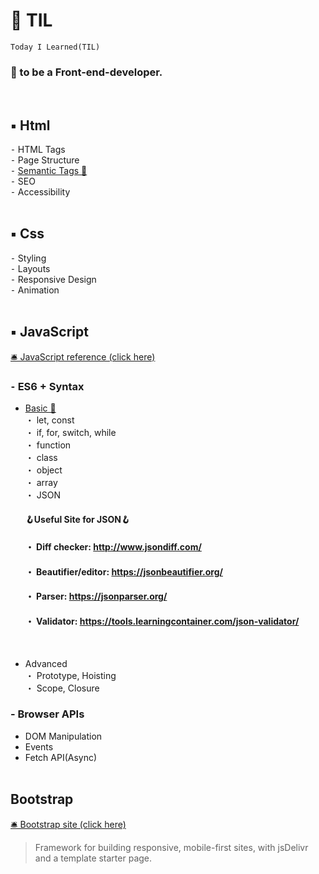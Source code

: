 # 📝 TIL

`Today I Learned(TIL)`

### 🎯 to be a Front-end-developer.

<br>

## ▪ Html

⁃ HTML Tags \
⁃ Page Structure \
⁃ [Semantic Tags 🌱](/HTML)\
⁃ SEO \
⁃ Accessibility
<br><br>

## ▪ Css

⁃ Styling \
⁃ Layouts \
⁃ Responsive Design \
⁃ Animation
<br><br>

## ▪ JavaScript

[🛎 JavaScript reference (click here)](https://developer.mozilla.org/en-US/docs/Web/JavaScript/Reference/)</br>

### ⁃ ES6 + Syntax

- [Basic 🌿](/JavaScript) \
   ・ let, const \
   ・ if, for, switch, while \
   ・ function \
   ・ class \
   ・ object \
   ・ array \
   ・ JSON

  #### 🪝Useful Site for JSON🪝 <br>

  #### ・ Diff checker: http://www.jsondiff.com/

  #### ・ Beautifier/editor: https://jsonbeautifier.org/

  #### ・ Parser: https://jsonparser.org/

  #### ・ Validator: https://tools.learningcontainer.com/json-validator/

  <br>

- Advanced \
  ・ Prototype, Hoisting \
  ・ Scope, Closure

### - Browser APIs

- DOM Manipulation
- Events
- Fetch API(Async)
  <br><br>

## Bootstrap

[🛎 Bootstrap site (click here)](https://getbootstrap.com/docs/5.1/getting-started/introduction/)

> Framework for building responsive, mobile-first sites, with jsDelivr and a template starter page.
